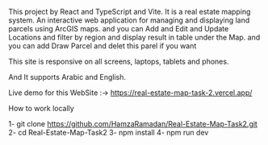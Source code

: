 This project by React and TypeScript and Vite. It is a real estate mapping system. 
An interactive web application for managing and displaying land parcels using ArcGIS maps. 
and you can Add and Edit and Update Locations and filter by region and display result in table under the Map.
and you can add Draw Parcel and delet this parel if you want 

This site is responsive on all screens, laptops, tablets and phones.

And It supports Arabic and English.

Live demo for this WebSite :->    https://real-estate-map-task-2.vercel.app/


How to work locally

1-  git clone https://github.com/HamzaRamadan/Real-Estate-Map-Task2.git
2- cd Real-Estate-Map-Task2
3- npm install
4- npm run dev 
